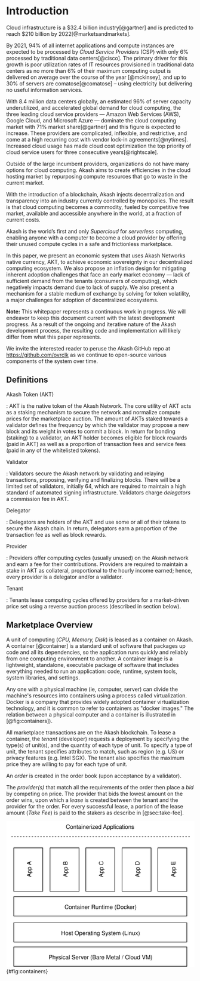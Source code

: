 
# Introduction

Cloud infrastructure is a $32.4 billion industry[@gartner] and is predicted to reach $210 billion by 2022[@marketsandmarkets].

By 2021, 94% of all internet applications and compute instances are expected to be processed by *Cloud Service Providers* (CSP) with only 6% processed by traditional data centers[@cisco]. The primary driver for this growth is poor utilization rates of IT resources provisioned in traditional data centers as no more than 6% of their maximum computing output is delivered on average over the course of the year [@mckinsey], and up to 30% of servers are comatose[@comatose] – using electricity but delivering no useful information services.

With 8.4 million data centers globally, an estimated 96% of server capacity underutilized, and accelerated global demand for cloud computing, the three leading cloud service providers — Amazon Web Services (AWS), Google Cloud, and Microsoft Azure — dominate the cloud computing market with 71% market share[@gartner] and this figure is expected to increase. These providers are complicated, inflexible, and restrictive, and come at a high recurring cost with vendor lock-in agreements[@nytimes]. Increased cloud usage has made cloud cost optimization the top priority of cloud service users for three consecutive years[@rightscale].

Outside of the large incumbent providers, organizations do not have many options for cloud computing. Akash aims to create efficiencies in the cloud hosting market by repurposing compute resources that go to waste in the current market.

With the introduction of a blockchain, Akash injects decentralization and transparency into an industry currently controlled by monopolies. The result is that cloud computing becomes a commodity, fueled by competitive free market, available and accessible anywhere in the world, at a fraction of current costs.

Akash is the world’s first and only *Supercloud* for *serverless* computing, enabling anyone with a computer to become a cloud provider by offering their unused compute cycles in a safe and frictionless marketplace.

In this paper, we present an economic system that uses Akash Networks native currency, AKT, to achieve economic sovereignty in our decentralized computing ecosystem. We also propose an inflation design for mitigating inherent adoption challenges that face an early market economy — lack of sufficient demand from the tenants (consumers of computing), which negatively impacts demand due to lack of supply. We also present a mechanism for a stable medium of exchange by solving for token volatility, a major challenges for adoption of decentralized ecosystems.

**Note:** This whitepaper represents a continuous work in progress. We will endeavor to keep this document current with the latest development progress. As a result of the ongoing and iterative nature of the Akash development process, the resulting code and implementation will likely differ from what this paper represents.

We invite the interested reader to peruse the Akash GitHub repo at https://github.com/ovrclk as we continue to open-source various components of the system over time.


## Definitions

Akash Token (AKT)

:  AKT is the native token of the Akash Network. The core utility of AKT acts as a staking mechanism to secure the network and normalize compute prices for the marketplace auction. The amount of AKTs staked towards a validator defines the frequency by which the validator may propose a new block and its weight in votes to commit a block. In return for bonding (staking) to a validator, an AKT holder becomes eligible for block rewards (paid in AKT) as well as a proportion of transaction fees and service fees (paid in any of the whitelisted tokens).

Validator

:   Validators secure the Akash network by validating and relaying transactions, proposing, verifying and finalizing blocks. There will be a limited set of validators, initially 64, which are required to maintain a high standard of automated signing infrastructure. Validators charge *delegators* a commission fee in AKT.

Delegator

:   Delegators are holders of the AKT and use some or all of their tokens to secure the Akash chain. In return, delegators earn a proportion of the transaction fee as well as block rewards.

Provider

:  Providers offer computing cycles (usually unused) on the Akash network and earn a fee for their contributions. Providers are required to maintain a stake in AKT as collateral, proportional to the hourly income earned; hence, every provider is a delegator and/or a validator.

Tenant

:   Tenants lease computing cycles offered by providers for a market-driven price set using a reverse auction process (described in section below).

## Marketplace Overview

A unit of computing (*CPU, Memory, Disk*) is leased as a container on Akash. A container [@container] is a standard unit of software that packages up code and all its dependencies, so the application runs quickly and reliably from one computing environment to another. A container image is a lightweight, standalone, executable package of software that includes everything needed to run an application: code, runtime, system tools, system libraries, and settings.

Any one with a physical machine (ie, computer, server) can divide the machine's resources into containers using a process called virtualization. Docker is a company that provides widely adopted container virtualization technology, and it is common to refer to containers as "docker images." The relation between a physical computer and a container is illustrated in [@fig:containers]).

All marketplace transactions are on the Akash blockchain. To lease a container, the *tenant* (developer) requests a deployment by specifying the type(s) of unit(s), and the quantity of each type of unit. To specify a type of unit, the tenant specifies attributes to match, such as region (e.g. US) or privacy features (e.g. Intel SGX). The tenant also specifies the maximum price they are willing to pay for each type of unit.

An *order* is created in the order book (upon acceptance by a validator).

The *provider(s)* that match all the requirements of the order then place a *bid* by competing on price. The provider that bids the lowest amount on the order wins, upon which a *lease* is created between the tenant and the provider for the order. For every successful lease, a portion of the lease amount (*Take Fee*) is paid to the stakers as describe in [@sec:take-fee].

![A simple illustration of containerized applications in relation to the physical servers](figures/containers.svg){#fig:containers}
